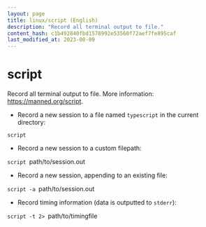 ```yaml
---
layout: page
title: linux/script (English)
description: "Record all terminal output to file."
content_hash: c1b492840fbd1578992e53560f72aef7fe895caf
last_modified_at: 2023-08-09
---
```

# script

Record all terminal output to file.
More information: <https://manned.org/script>.

- Record a new session to a file named `typescript` in the current directory:

`script`

- Record a new session to a custom filepath:

`script `<span class="tldr-var badge badge-pill bg-dark-lm bg-white-dm text-white-lm text-dark-dm font-weight-bold">path/to/session.out</span>

- Record a new session, appending to an existing file:

`script -a `<span class="tldr-var badge badge-pill bg-dark-lm bg-white-dm text-white-lm text-dark-dm font-weight-bold">path/to/session.out</span>

- Record timing information (data is outputted to `stderr`):

`script -t 2> `<span class="tldr-var badge badge-pill bg-dark-lm bg-white-dm text-white-lm text-dark-dm font-weight-bold">path/to/timingfile</span>

